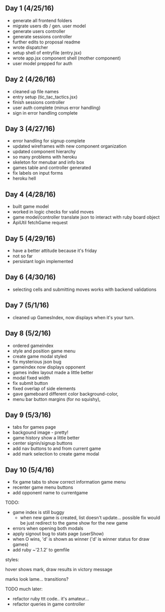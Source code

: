 
## Day 1 (4/25/16)

- generate all frontend folders
- migrate users db / gen. user model
- generate users controller
- generate sessions controller
- further edits to proposal readme
- wrote dispatcher
- setup shell of entryfile (entry.jsx)
- wrote app.jsx component shell (mother component)
- user model prepped for auth

## Day 2 (4/26/16)

- cleaned up file names
- entry setup (tic_tac_tactics.jsx)
- finish sessions controller
- user auth complete (minus error handling)
- sign in error handling complete

## Day 3 (4/27/16)

- error handling for signup complete
- updated wireframes with new component organization
- updated component hierarchy
- so many problems with heroku
- skeleton for menubar and info box
- games table and controller generated
- fix labels on input forms
- heroku hell

## Day 4 (4/28/16)

- built game model
- worked in logic checks for valid moves
- game model/controller translate json to interact with ruby board object
- ApiUtil fetchGame request

## Day 5 (4/29/16)

- have a better attitude because it's friday
- not so far
- persistant login implemented

## Day 6 (4/30/16)

- selecting cells and submitting moves works with backend validations

## Day 7 (5/1/16)

- cleaned up GamesIndex, now displays when it's your turn.

## Day 8 (5/2/16)

- ordered gameindex
- style and position game menu
- create game modal styled
- fix mysterious json bug
- gameindex now displays opponent
- games index layout made a little better
- modal fixed width
- fix submit button
- fixed overlap of side elements
- gave gameboard different color background-color,
- menu bar button margins (for no squishy),

## Day 9 (5/3/16)
- tabs for games page
- backgound image - pretty!
- game history show a little better
- center signin/signup buttons
- add nav buttons to and from current game
- add mark selection to create game modal

## Day 10 (5/4/16)
- fix game tabs to show correct information game menu
- recenter game menu buttons
- add opponent name to currentgame

TODO:
- game index is still buggy
  - when new game is created, list doesn't update...
    possible fix would be just redirect to the game show for the new game
- errors when opening both modals
- apply signout bug to stats page (userShow)
- when O wins, 'd' is shown as winner ('d' is winner status for draw games)
- add ruby ~'2.1.2' to gemfile

styles:

hover shows mark,
draw results in victory message

marks look lame... transitions?

TODO much later:
- refactor ruby ttt code.. it's amateur...  
- refactor queries in game controller
